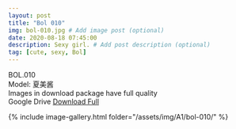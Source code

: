 ```yaml
---
layout: post
title: "Bol 010"
img: bol-010.jpg # Add image post (optional)
date: 2020-08-18 07:45:00
description: Sexy girl. # Add post description (optional)
tag: [cute, sexy, Bol]
---
```

BOL.010  
Model: 夏美酱                                                                   
Images in download package have full quality                    
Google Drive [Download Full](http://gestyy.com/ewNCde)

{% include image-gallery.html folder="/assets/img/A1/bol-010/" %}
